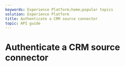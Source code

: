 ```yaml
---
keywords: Experience Platform;home;popular topics
solution: Experience Platform
title: Authenticate a CRM source connector
topic: API guide
---
```


# Authenticate a CRM source connector